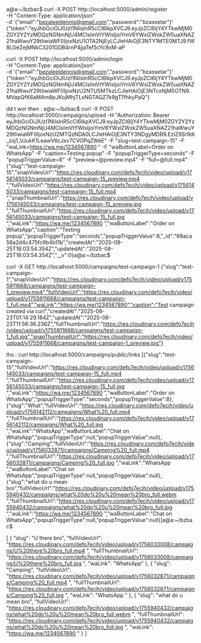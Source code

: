 a@a:~/bzbac$ curl -X POST http://localhost:5000/admin/register \
  -H "Content-Type: application/json" \
  -d '{"email":"bezaleeldennis@gmail.com","password":"bzassetar"}'
{"token":"eyJhbGciOiJIUzI1NiIsInR5cCI6IkpXVCJ9.eyJpZCI6IjY4YTkwMjM0ZGY2Y2YzMDQzNGNmNjU4MCIsImVtYWlsIjoiYmV6YWxlZWxkZW5uaXNAZ21haWwuY29tIiwiaWF0IjoxNzU1OTA2NjEyLCJleHAiOjE3NTY1MTE0MTJ9.fW8LGeZejMNkC3201GDB4rnP4jjaTef5cYc9xM-aP



curl -X POST http://localhost:5000/admin/login \
  -H "Content-Type: application/json" \
  -d '{"email":"bezaleeldennis@gmail.com","password":"bzassetar"}'
{"token":"eyJhbGciOiJIUzI1NiIsInR5cCI6IkpXVCJ9.eyJpZCI6IjY4YTkwMjM0ZGY2Y2YzMDQzNGNmNjU4MCIsImVtYWlsIjoiYmV6YWxlZWxkZW5uaXNAZ21haWwuY29tIiwiaWF0IjoxNzU2NTU5MTkzLCJleHAiOjE3NTcxNjM5OTN9.MVapQfK6aMAm8pJKojMhjTLxNGTAQZ7k9gT7fhkyPaQ"}




dd t wor then : a@a:~/bzbac$ curl -X POST http://localhost:5000/campaigns/upload   -H "Authorization: Bearer eyJhbGciOiJIUzI1NiIsInR5cCI6IkpXVCJ9.eyJpZCI6IjY4YTkwMjM0ZGY2Y2YzMDQzNGNmNjU4MCIsImVtYWlsIjoiYmV6YWxlZWxkZW5uaXNAZ21haWwuY29tIiwiaWF0IjoxNzU2MTQzNDA0LCJleHAiOjE3NTY3NDgyMDR9.EziZ9Sr9di_zxj1_VJukK1LeawVtIcJxv7CVOPqZWeE"   -F "slug=test-campaign-15"   -F "waLink=https://wa.me/1234567890 "   -F "waButtonLabel=Order on WhatsApp"   -F "caption=Testing popup"   -F "popupTriggerType=seconds"   -F "popupTriggerValue=8"   -F "preview=@preview.mp4"   -F "full=@full.mp4"
{"slug":"test-campaign-15","snapVideoUrl":"https://res.cloudinary.com/defo7ecih/video/upload/v1756145033/campaigns/test-campaign-15_preview.mp4 ","fullVideoUrl":"https://res.cloudinary.com/defo7ecih/video/upload/v1756145033/campaigns/test-campaign-15_full.mp4 ","snapThumbnailUrl":"https://res.cloudinary.com/defo7ecih/video/upload/v1756145033/campaigns/test-campaign-15_preview.jpg ","fullThumbnailUrl":"https://res.cloudinary.com/defo7ecih/video/upload/v1756145033/campaigns/test-campaign-15_full.jpg ","waLink":"https://wa.me/1234567890 ","waButtonLabel":"Order on WhatsApp","caption":"Testing popup","popupTriggerType":"seconds","popupTriggerValue":8,"_id":"68aca58a2d4c475fc9b4b11b","createdAt":"2025-08-25T18:03:54.354Z","updatedAt":"2025-08-25T18:03:54.354Z","__v":0}a@a:~/bzbac$ 










curl -X GET http://localhost:5000/campaigns/test-campaign-1
{"slug":"test-campaign-1","snapVideoUrl":"https://res.cloudinary.com/defo7ecih/video/upload/v1755911668/campaigns/test-campaign-1_preview.mp4","fullVideoUrl":"https://res.cloudinary.com/defo7ecih/video/upload/v1755911668/campaigns/test-campaign-1_full.mp4","waLink":"https://wa.me/1234567890","caption":"Test campaign created via curl","createdAt":"2025-08-23T01:14:29.184Z","updatedAt":"2025-08-23T11:56:36.236Z","fullThumbnailUrl":"https://res.cloudinary.com/defo7ecih/video/upload/v1755911668/campaigns/test-campaign-1_full.jpg","snapThumbnailUrl":"https://res.cloudinary.com/defo7ecih/video/upload/v1755911668/campaigns/test-campaign-1_preview.jpg"}







ths : curl http://localhost:5000/campaigns/public/links
[{"slug":"test-campaign-15","fullVideoUrl":"https://res.cloudinary.com/defo7ecih/video/upload/v1756145033/campaigns/test-campaign-15_full.mp4 ","fullThumbnailUrl":"https://res.cloudinary.com/defo7ecih/video/upload/v1756145033/campaigns/test-campaign-15_full.jpg ","waLink":"https://wa.me/1234567890 ","waButtonLabel":"Order on WhatsApp","popupTriggerType":"seconds","popupTriggerValue":8},{"slug":"What","fullVideoUrl":"https://res.cloudinary.com/defo7ecih/video/upload/v1756142112/campaigns/What%20_full.mp4 ","fullThumbnailUrl":"https://res.cloudinary.com/defo7ecih/video/upload/v1756142112/campaigns/What%20_full.jpg ","waLink":"WhatsApp","waButtonLabel":"Chat on WhatsApp","popupTriggerType":null,"popupTriggerValue":null},{"slug":"Camping","fullVideoUrl":"https://res.cloudinary.com/defo7ecih/video/upload/v1756032871/campaigns/Camping%20_full.mp4 ","fullThumbnailUrl":"https://res.cloudinary.com/defo7ecih/video/upload/v1756032871/campaigns/Camping%20_full.jpg ","waLink":"WhatsApp ","waButtonLabel":"Chat on WhatsApp","popupTriggerType":null,"popupTriggerValue":null},{"slug":"what do u mean bro","fullVideoUrl":"https://res.cloudinary.com/defo7ecih/video/upload/v1755940432/campaigns/what%20do%20u%20mean%20bro_full.webm ","fullThumbnailUrl":"https://res.cloudinary.com/defo7ecih/video/upload/v1755940432/campaigns/what%20do%20u%20mean%20bro_full.jpg ","waLink":"https://wa.me/1234567890 ","waButtonLabel":"Chat on WhatsApp","popupTriggerType":null,"popupTriggerValue":null}]a@a:~/bzbac$ 












[
  {
    "slug": "U there bro",
    "fullVideoUrl": "https://res.cloudinary.com/defo7ecih/video/upload/v1756033008/campaigns/U%20there%20bro_full.mp4  ",
    "fullThumbnailUrl": "https://res.cloudinary.com/defo7ecih/video/upload/v1756033008/campaigns/U%20there%20bro_full.jpg  ",
    "waLink": "WhatsApp"
  },
  {
    "slug": "Camping",
    "fullVideoUrl": "https://res.cloudinary.com/defo7ecih/video/upload/v1756032871/campaigns/Camping%20_full.mp4  ",
    "fullThumbnailUrl": "https://res.cloudinary.com/defo7ecih/video/upload/v1756032871/campaigns/Camping%20_full.jpg  ",
    "waLink": "WhatsApp "
  },
  {
    "slug": "what do u mean bro",
    "fullVideoUrl": "https://res.cloudinary.com/defo7ecih/video/upload/v1755940432/campaigns/what%20do%20u%20mean%20bro_full.webm  ",
    "fullThumbnailUrl": "https://res.cloudinary.com/defo7ecih/video/upload/v1755940432/campaigns/what%20do%20u%20mean%20bro_full.jpg  ",
    "waLink": "https://wa.me/1234567890  "
  }
]